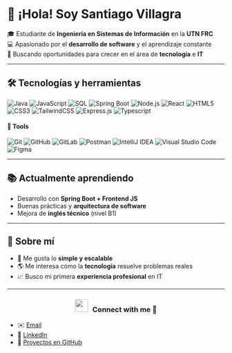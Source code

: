 # 👋 ¡Hola! Soy Santiago Villagra



🎓 Estudiante de **Ingeniería en Sistemas de Información** en la **UTN FRC**  
💻 Apasionado por el **desarrollo de software** y el aprendizaje constante  
🚀 Buscando oportunidades para crecer en el área de **tecnología** e **IT**


---

## 🛠️ Tecnologías y herramientas

<p float="left">
  <img src="https://img.shields.io/badge/Java-ED8B00?style=for-the-badge&logo=java&logoColor=white" alt="Java" />
  <img src="https://img.shields.io/badge/JavaScript-F7DF1E?style=for-the-badge&logo=javascript&logoColor=black" alt="JavaScript" />
  <img src="https://img.shields.io/badge/SQL-00758F?style=for-the-badge&logo=postgresql&logoColor=white" alt="SQL" />
  <img src="https://img.shields.io/badge/Spring Boot-6DB33F?style=for-the-badge&logo=spring&logoColor=white" alt="Spring Boot" /> 
  <img src="https://img.shields.io/badge/Node.js-339933?style=for-the-badge&logo=node.js&logoColor=white" alt="Node.js" />
  <img src="https://img.shields.io/badge/React-61DAFB?style=for-the-badge&logo=react&logoColor=black" alt="React" />
  <img src="https://img.shields.io/badge/HTML5-E34F26?style=for-the-badge&logo=html5&logoColor=white" alt="HTML5" />
  <img src="https://img.shields.io/badge/CSS3-1572B6?style=for-the-badge&logo=css3&logoColor=white" alt="CSS3" />
  <img src="https://img.shields.io/badge/TailwindCSS-06B6D4?style=for-the-badge&logo=tailwind-css&logoColor=white" alt="TailwindCSS" />
  <img src="https://img.shields.io/badge/Express-000000?style=for-the-badge&logo=express&logoColor=white" alt="Express.js" />
  <img src="https://img.shields.io/badge/Typescript-00758F?style=for-the-badge&logo=typescript&logoColor=white" alt="Typescript" />


  
</p>

#### 🔧 Tools

![Git](https://img.shields.io/badge/git-%23F05033.svg?style=for-the-badge&logo=git&logoColor=white)
![GitHub](https://img.shields.io/badge/github-%23121011.svg?style=for-the-badge&logo=github&logoColor=white)
![GitLab](https://img.shields.io/badge/gitlab-%23121011.svg?style=for-the-badge&logo=gitlab&logoColor=yello)
![Postman](https://img.shields.io/badge/Postman-%23FF6C37.svg?style=for-the-badge&logo=postman&logoColor=white) 
![IntelliJ IDEA](https://img.shields.io/badge/IntelliJIDEA-000000.svg?style=for-the-badge&logo=intellij-idea&logoColor=white)
![Visual Studio Code](https://img.shields.io/badge/Visual%20Studio%20Code-0078d7.svg?style=for-the-badge&logo=visual-studio-code&logoColor=white)
![Figma](https://img.shields.io/badge/Figma-%23F24E1E.svg?style=for-the-badge&logo=figma&logoColor=white)


---

## 📚 Actualmente aprendiendo
- Desarrollo con **Spring Boot + Frontend JS**  
- Buenas prácticas y **arquitectura de software**  
- Mejora de **inglés técnico** (nivel B1)

---

## 🎯 Sobre mí
- 🔎 Me gusta lo **simple y escalable**  
- 🌎 Me interesa cómo la **tecnología** resuelve problemas reales  
- 📈 Busco mi primera **experiencia profesional** en IT  

---

<h3 align="center" > <img src="https://media.giphy.com/media/iY8CRBdQXODJSCERIr/giphy.gif" width="30" height="30" style="margin-right: 10px;">Connect with me 🤝 </h3>

- ✉️ [Email](mailto:santivillagra.45@gmail.com)  
- 💼 [LinkedIn](https://www.linkedin.com/in/santiago-villagra-8a543b1ab/)
- 📂 [Proyectos en GitHub](https://github.com/santivillagra19)  

